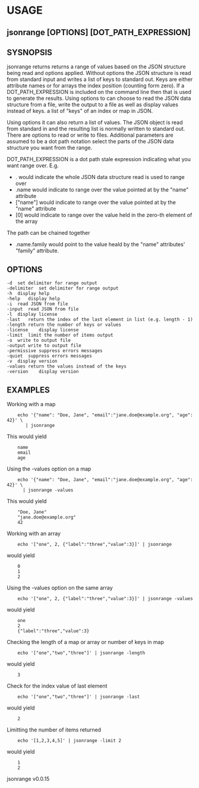 
# USAGE

## jsonrange [OPTIONS] [DOT_PATH_EXPRESSION] 

## SYSNOPSIS

jsonrange returns returns a range of values based on the JSON structure being read and
options applied.  Without options the JSON structure is read from standard input
and writes a list of keys to standard out. Keys are either attribute names or for
arrays the index position (counting form zero).  If a DOT_PATH_EXPRESSION is included
on the command line then that is used to generate the results. Using options to 
can choose to read the JSON data structure from a file, write the output to a file
as well as display values instead of keys. a list of "keys" of an index or map in JSON.  

Using options it can also return a list of values.  The JSON object is read from standard in and the
resulting list is normally written to standard out. There are options to read or
write to files.  Additional parameters are assumed to be a dot path notation
select the parts of the JSON data structure you want from the range. 

DOT_PATH_EXPRESSION is a dot path stale expression indicating what you want range over.
E.g.

+ . would indicate the whole JSON data structure read is used to range over
+ .name would indicate to range over the value pointed at by the "name" attribute 
+ ["name"] would indicate to range over the value pointed at by the "name" attribute
+ [0] would indicate to range over the value held in the zero-th element of the array

The path can be chained together

+ .name.family would point to the value heald by the "name" attributes' "family" attribute.

## OPTIONS

	-d	set delimiter for range output
	-delimiter	set delimiter for range output
	-h	display help
	-help	display help
	-i	read JSON from file
	-input	read JSON from file
	-l	display license
	-last	return the index of the last element in list (e.g. length - 1)
	-length	return the number of keys or values
	-license	display license
	-limit	limit the number of items output
	-o	write to output file
	-output	write to output file
	-permissive	suppress errors messages
	-quiet	suppress errors messages
	-v	display version
	-values	return the values instead of the keys
	-version	display version

## EXAMPLES

Working with a map

```shell
    echo '{"name": "Doe, Jane", "email":"jane.doe@example.org", "age": 42}' \
       | jsonrange
```

This would yield

```
    name
    email
    age
```

Using the -values option on a map

```shell
    echo '{"name": "Doe, Jane", "email":"jane.doe@example.org", "age": 42}' \
      | jsonrange -values
```

This would yield

```
    "Doe, Jane"
    "jane.doe@example.org"
    42
```


Working with an array

```shell
    echo '["one", 2, {"label":"three","value":3}]' | jsonrange
```

would yield

```
    0
    1
    2
```

Using the -values option on the same array

```shell
    echo '["one", 2, {"label":"three","value":3}]' | jsonrange -values
```

would yield

```
    one
    2
    {"label":"three","value":3}
```

Checking the length of a map or array or number of keys in map

```shell
    echo '["one","two","three"]' | jsonrange -length
```

would yield

```
    3
```

Check for the index value of last element

```shell
    echo '["one","two","three"]' | jsonrange -last
```

would yield

```
    2
```

Limitting the number of items returned

```shell
    echo '[1,2,3,4,5]' | jsonrange -limit 2
```

would yield

```
    1
    2
```

jsonrange v0.0.15
